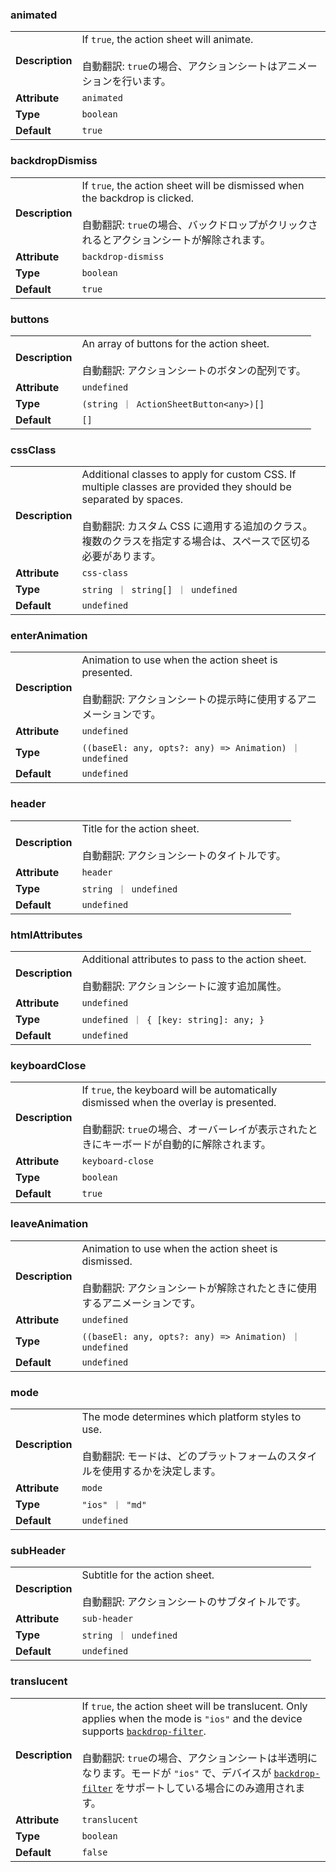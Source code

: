 ### animated

|                 |                                                                                                                           |
| --------------- | ------------------------------------------------------------------------------------------------------------------------- |
| **Description** | If `true`, the action sheet will animate.<br /><br />自動翻訳: `true`の場合、アクションシートはアニメーションを行います。 |
| **Attribute**   | `animated`                                                                                                                |
| **Type**        | `boolean`                                                                                                                 |
| **Default**     | `true`                                                                                                                    |

### backdropDismiss

|                 |                                                                                                                                                                                 |
| --------------- | ------------------------------------------------------------------------------------------------------------------------------------------------------------------------------- |
| **Description** | If `true`, the action sheet will be dismissed when the backdrop is clicked.<br /><br />自動翻訳: `true`の場合、バックドロップがクリックされるとアクションシートが解除されます。 |
| **Attribute**   | `backdrop-dismiss`                                                                                                                                                              |
| **Type**        | `boolean`                                                                                                                                                                       |
| **Default**     | `true`                                                                                                                                                                          |

### buttons

|                 |                                                                                                     |
| --------------- | --------------------------------------------------------------------------------------------------- |
| **Description** | An array of buttons for the action sheet.<br /><br />自動翻訳: アクションシートのボタンの配列です。 |
| **Attribute**   | `undefined`                                                                                         |
| **Type**        | `(string ｜ ActionSheetButton<any>)[]`                                                              |
| **Default**     | `[]`                                                                                                |

### cssClass

|                 |                                                                                                                                                                                                                                           |
| --------------- | ----------------------------------------------------------------------------------------------------------------------------------------------------------------------------------------------------------------------------------------- |
| **Description** | Additional classes to apply for custom CSS. If multiple classes are provided they should be separated by spaces.<br /><br />自動翻訳: カスタム CSS に適用する追加のクラス。複数のクラスを指定する場合は、スペースで区切る必要があります。 |
| **Attribute**   | `css-class`                                                                                                                                                                                                                               |
| **Type**        | `string ｜ string[] ｜ undefined`                                                                                                                                                                                                         |
| **Default**     | `undefined`                                                                                                                                                                                                                               |

### enterAnimation

|                 |                                                                                                                                  |
| --------------- | -------------------------------------------------------------------------------------------------------------------------------- |
| **Description** | Animation to use when the action sheet is presented.<br /><br />自動翻訳: アクションシートの提示時に使用するアニメーションです。 |
| **Attribute**   | `undefined`                                                                                                                      |
| **Type**        | `((baseEl: any, opts?: any) => Animation) ｜ undefined`                                                                          |
| **Default**     | `undefined`                                                                                                                      |

### header

|                 |                                                                                   |
| --------------- | --------------------------------------------------------------------------------- |
| **Description** | Title for the action sheet.<br /><br />自動翻訳: アクションシートのタイトルです。 |
| **Attribute**   | `header`                                                                          |
| **Type**        | `string ｜ undefined`                                                             |
| **Default**     | `undefined`                                                                       |

### htmlAttributes

|                 |                                                                                                          |
| --------------- | -------------------------------------------------------------------------------------------------------- |
| **Description** | Additional attributes to pass to the action sheet.<br /><br />自動翻訳: アクションシートに渡す追加属性。 |
| **Attribute**   | `undefined`                                                                                              |
| **Type**        | `undefined ｜ { [key: string]: any; }`                                                                   |
| **Default**     | `undefined`                                                                                              |

### keyboardClose

|                 |                                                                                                                                                                                            |
| --------------- | ------------------------------------------------------------------------------------------------------------------------------------------------------------------------------------------ |
| **Description** | If `true`, the keyboard will be automatically dismissed when the overlay is presented.<br /><br />自動翻訳: `true`の場合、オーバーレイが表示されたときにキーボードが自動的に解除されます。 |
| **Attribute**   | `keyboard-close`                                                                                                                                                                           |
| **Type**        | `boolean`                                                                                                                                                                                  |
| **Default**     | `true`                                                                                                                                                                                     |

### leaveAnimation

|                 |                                                                                                                                          |
| --------------- | ---------------------------------------------------------------------------------------------------------------------------------------- |
| **Description** | Animation to use when the action sheet is dismissed.<br /><br />自動翻訳: アクションシートが解除されたときに使用するアニメーションです。 |
| **Attribute**   | `undefined`                                                                                                                              |
| **Type**        | `((baseEl: any, opts?: any) => Animation) ｜ undefined`                                                                                  |
| **Default**     | `undefined`                                                                                                                              |

### mode

|                 |                                                                                                                                           |
| --------------- | ----------------------------------------------------------------------------------------------------------------------------------------- |
| **Description** | The mode determines which platform styles to use.<br /><br />自動翻訳: モードは、どのプラットフォームのスタイルを使用するかを決定します。 |
| **Attribute**   | `mode`                                                                                                                                    |
| **Type**        | `"ios" ｜ "md"`                                                                                                                           |
| **Default**     | `undefined`                                                                                                                               |

### subHeader

|                 |                                                                                          |
| --------------- | ---------------------------------------------------------------------------------------- |
| **Description** | Subtitle for the action sheet.<br /><br />自動翻訳: アクションシートのサブタイトルです。 |
| **Attribute**   | `sub-header`                                                                             |
| **Type**        | `string ｜ undefined`                                                                    |
| **Default**     | `undefined`                                                                              |

### translucent

|                 |                                                                                                                                                                                                                                                                                                                                                                                                                                                                                           |
| --------------- | ----------------------------------------------------------------------------------------------------------------------------------------------------------------------------------------------------------------------------------------------------------------------------------------------------------------------------------------------------------------------------------------------------------------------------------------------------------------------------------------- |
| **Description** | If `true`, the action sheet will be translucent. Only applies when the mode is `"ios"` and the device supports [`backdrop-filter`](https://developer.mozilla.org/en-US/docs/Web/CSS/backdrop-filter#Browser_compatibility).<br /><br />自動翻訳: `true`の場合、アクションシートは半透明になります。モードが `"ios"` で、デバイスが [`backdrop-filter`](https://developer.mozilla.org/en-US/docs/Web/CSS/backdrop-filter#Browser_compatibility) をサポートしている場合にのみ適用されます。 |
| **Attribute**   | `translucent`                                                                                                                                                                                                                                                                                                                                                                                                                                                                             |
| **Type**        | `boolean`                                                                                                                                                                                                                                                                                                                                                                                                                                                                                 |
| **Default**     | `false`                                                                                                                                                                                                                                                                                                                                                                                                                                                                                   |
